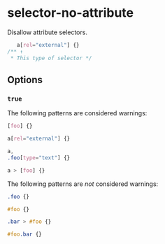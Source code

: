 # selector-no-attribute

Disallow attribute selectors.

```css
   a[rel="external"] {}
/** ↑
 * This type of selector */
```

## Options

### `true`

The following patterns are considered warnings:

```css
[foo] {}
```

```css
a[rel="external"] {}
```

```css
a,
.foo[type="text"] {}
```

```css
a > [foo] {}
```

The following patterns are *not* considered warnings:

```css
.foo {}
```

```css
#foo {}
```

```css
.bar > #foo {}
```

```css
#foo.bar {}
```
